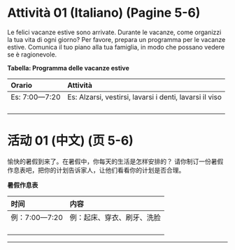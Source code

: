 # Attività 01 (Italiano) (Pagine 5-6)

Le felici vacanze estive sono arrivate. Durante le vacanze, come organizzi la tua vita di ogni giorno?
Per favore, prepara un programma per le vacanze estive. Comunica il tuo piano alla tua famiglia, in modo che possano vedere se è ragionevole.

**Tabella: Programma delle vacanze estive**

| Orario | Attività |
| :--- | :--- |
| Es: 7:00—7:20 | Es: Alzarsi, vestirsi, lavarsi i denti, lavarsi il viso |
| | |
| | |
| | |
| | |

# 活动 01 (中文) (页 5-6)

愉快的暑假到来了。在暑假中，你每天的生活是怎样安排的？
请你制订一份暑假作息表吧，把你的计划告诉家人，让他们看看你的计划是否合理。

**暑假作息表**

| 时间 | 内容 |
| :--- | :--- |
| 例：7:00—7:20 | 例：起床、穿衣、刷牙、洗脸 |
| | |
| | |
| | |
| | |

***


